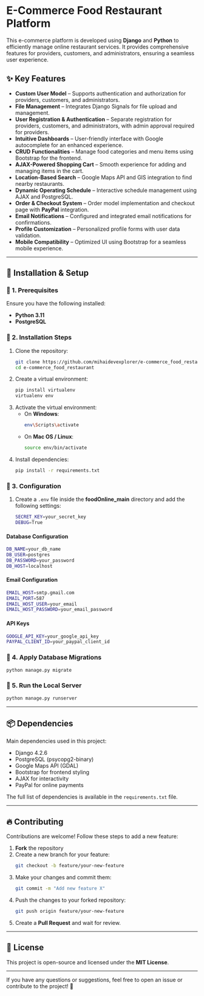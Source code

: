 # E-Commerce Food Restaurant Platform

This e-commerce platform is developed using **Django** and **Python** to efficiently manage online restaurant services. It provides comprehensive features for providers, customers, and administrators, ensuring a seamless user experience.

## ✨ Key Features
- **Custom User Model** – Supports authentication and authorization for providers, customers, and administrators.
- **File Management** – Integrates Django Signals for file upload and management.
- **User Registration & Authentication** – Separate registration for providers, customers, and administrators, with admin approval required for providers.
- **Intuitive Dashboards** – User-friendly interface with Google autocomplete for an enhanced experience.
- **CRUD Functionalities** – Manage food categories and menu items using Bootstrap for the frontend.
- **AJAX-Powered Shopping Cart** – Smooth experience for adding and managing items in the cart.
- **Location-Based Search** – Google Maps API and GIS integration to find nearby restaurants.
- **Dynamic Operating Schedule** – Interactive schedule management using AJAX and PostgreSQL.
- **Order & Checkout System** – Order model implementation and checkout page with **PayPal** integration.
- **Email Notifications** – Configured and integrated email notifications for confirmations.
- **Profile Customization** – Personalized profile forms with user data validation.
- **Mobile Compatibility** – Optimized UI using Bootstrap for a seamless mobile experience.

---

## 🚀 Installation & Setup

### 🔹 1. Prerequisites
Ensure you have the following installed:
- **Python 3.11**
- **PostgreSQL**

### 🔹 2. Installation Steps
1. Clone the repository:
   ```sh
   git clone https://github.com/mihaidevexplorer/e-commerce_food_restaurant.git
   cd e-commerce_food_restaurant
   ```
2. Create a virtual environment:
   ```sh
   pip install virtualenv
   virtualenv env
   ```
3. Activate the virtual environment:
   - On **Windows**:
     ```sh
     env\Scripts\activate
     ```
   - On **Mac OS / Linux**:
     ```sh
     source env/bin/activate
     ```
4. Install dependencies:
   ```sh
   pip install -r requirements.txt
   ```

### 🔹 3. Configuration
1. Create a `.env` file inside the **foodOnline_main** directory and add the following settings:
   ```sh
   SECRET_KEY=your_secret_key
   DEBUG=True
   ```

#### Database Configuration
   ```sh
   DB_NAME=your_db_name
   DB_USER=postgres
   DB_PASSWORD=your_password
   DB_HOST=localhost
   ```

#### Email Configuration
   ```sh
   EMAIL_HOST=smtp.gmail.com
   EMAIL_PORT=587
   EMAIL_HOST_USER=your_email
   EMAIL_HOST_PASSWORD=your_email_password
   ```

#### API Keys
   ```sh
   GOOGLE_API_KEY=your_google_api_key
   PAYPAL_CLIENT_ID=your_paypal_client_id
   ```

### 🔹 4. Apply Database Migrations
```sh
python manage.py migrate
```

### 🔹 5. Run the Local Server
```sh
python manage.py runserver
```

---

## 📦 Dependencies
Main dependencies used in this project:
- Django 4.2.6
- PostgreSQL (psycopg2-binary)
- Google Maps API (GDAL)
- Bootstrap for frontend styling
- AJAX for interactivity
- PayPal for online payments

The full list of dependencies is available in the `requirements.txt` file.

---

## 🔥 Contributing
Contributions are welcome! Follow these steps to add a new feature:
1. **Fork** the repository
2. Create a new branch for your feature:
   ```sh
   git checkout -b feature/your-new-feature
   ```
3. Make your changes and commit them:
   ```sh
   git commit -m "Add new feature X"
   ```
4. Push the changes to your forked repository:
   ```sh
   git push origin feature/your-new-feature
   ```
5. Create a **Pull Request** and wait for review.

---

## 📜 License
This project is open-source and licensed under the **MIT License**.

---

If you have any questions or suggestions, feel free to open an issue or contribute to the project! 🚀







  

  


